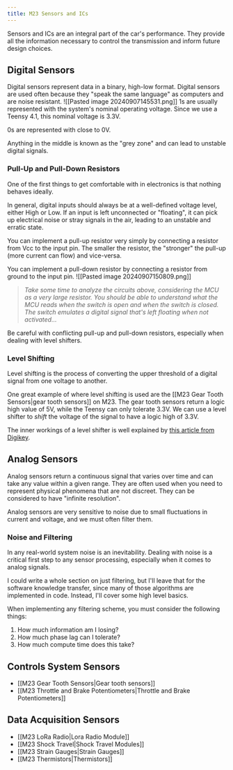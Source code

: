 ```yaml
---
title: M23 Sensors and ICs
---
```


Sensors and ICs are an integral part of the car's performance. They provide all the information necessary to control the transmission and inform future design choices. 

## Digital Sensors
Digital sensors represent data in a binary, high-low format. Digital sensors are used often because they "speak the same language" as computers and are noise resistant. 
![[Pasted image 20240907145531.png]]
1s are usually represented with the system's nominal operating voltage. Since we use a Teensy 4.1, this nominal voltage is 3.3V.

0s are represented with close to 0V.

Anything in the middle is known as the "grey zone" and can lead to unstable digital signals. 

### Pull-Up and Pull-Down Resistors
One of the first things to get comfortable with in electronics is that nothing behaves ideally. 

In general, digital inputs should always be at a well-defined voltage level, either High or Low. If an input is left unconnected or "floating", it can pick up electrical noise or stray signals in the air, leading to an unstable and erratic state.

You can implement a pull-up resistor very simply by connecting a resistor from Vcc to the input pin. The smaller the resistor, the "stronger" the pull-up (more current can flow) and vice-versa.

You can implement a pull-down resistor by connecting a resistor from ground to the input pin.
![[Pasted image 20240907150809.png]]
> *Take some time to analyze the circuits above, considering the MCU as a very large resistor. You should be able to understand what the MCU reads when the switch is open and when the switch is closed. The switch emulates a digital signal that's left floating when not activated...*

Be careful with conflicting pull-up and pull-down resistors, especially when dealing with level shifters.

### Level Shifting
Level shifting is the process of converting the upper threshold of a digital signal from one voltage to another. 

One great example of where level shifting is used are the [[M23 Gear Tooth Sensors|gear tooth sensors]] on M23. The gear tooth sensors return a logic high value of 5V, while the Teensy can only tolerate 3.3V. We can use a level shifter to *shift* the voltage of the signal to have a logic high of 3.3V.

The inner workings of a level shifter is well explained by [this article from Digikey](https://www.digikey.com/en/blog/logic-level-shifting-basics).

## Analog Sensors
Analog sensors return a continuous signal that varies over time and can take any value within a given range. They are often used when you need to represent physical phenomena that are not discreet. They can be considered to have "infinite resolution".

Analog sensors are very sensitive to noise due to small fluctuations in current and voltage, and we must often filter them.
### Noise and Filtering
In any real-world system noise is an inevitability. Dealing with noise is a critical first step to any sensor processing, especially when it comes to analog signals. 

I could write a whole section on just filtering, but I'll leave that for the software knowledge transfer, since many of those algorithms are implemented in code. Instead, I'll cover some high level basics.

When implementing any filtering scheme, you must consider the following things:
1. How much information am I losing?
2. How much phase lag can I tolerate?
3. How much compute time does this take?

## Controls System Sensors
- [[M23 Gear Tooth Sensors|Gear tooth sensors]]
- [[M23 Throttle and Brake Potentiometers|Throttle and Brake Potentiometers]]

## Data Acquisition Sensors
- [[M23 LoRa Radio|Lora Radio Module]]
- [[M23 Shock Travel|Shock Travel Modules]]
- [[M23 Strain Gauges|Strain Gauges]]
- [[M23 Thermistors|Thermistors]]


